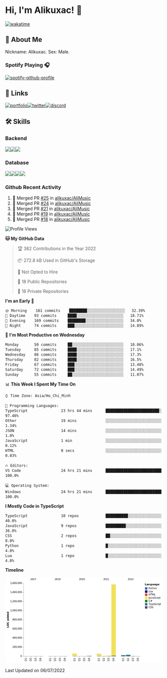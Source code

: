 # Hi, I'm Alikuxac! 👋
[![wakatime](https://wakatime.com/badge/user/f351a39f-05c3-4440-84c7-6444ba23d95e.svg)](https://wakatime.com/@alikuxac)
## 🚀 About Me
Nickname: Alikuxac.
Sex: Male.

### Spotify Playing 🎧
[![spotify-github-profile](https://spotify-github-profile.vercel.app/api/view?uid=1ug46od67cxvdqjx4zr7l33i4&cover_image=true&theme=natemoo-re&bar_color=53b14f&bar_color_cover=false)](https://open.spotify.com/user/1ug46od67cxvdqjx4zr7l33i4)

## 🔗 Links
[![portfolio][portfolio-badge]][website-link][![twitter][twitter-badge]][twitter-link][![discord][discord-badge]][discord-link]

## 🛠 Skills
<!---### Frontend--->

### Backend
[![](https://img.shields.io/badge/C%23-239120?style=for-the-badge&logo=c-sharp&logoColor=white)]()[![](https://img.shields.io/badge/JavaScript-F7DF1E?style=for-the-badge&logo=javascript&logoColor=black)]()[![](https://img.shields.io/badge/TypeScript-007ACC?style=for-the-badge&logo=typescript&logoColor=white)]()
### Database
[![](https://img.shields.io/badge/MySQL-00000F?style=for-the-badge&logo=mysql&logoColor=white)]()[![](https://img.shields.io/badge/MongoDB-4EA94B?style=for-the-badge&logo=mongodb&logoColor=white)]()[![](https://img.shields.io/badge/PostgreSQL-316192?style=for-the-badge&logo=postgresql&logoColor=white)]()[![](https://img.shields.io/badge/Redis-D82C20?style=for-the-badge&logo=RedislogoColor=white)]()
<!---### Tools--->

<!---### Framework--->

### Github Recent Activity
<!--START_SECTION:activity-->
1. 🎉 Merged PR [#25](https://github.com/alikuxac/AliMusic/pull/25) in [alikuxac/AliMusic](https://github.com/alikuxac/AliMusic)
2. 🎉 Merged PR [#24](https://github.com/alikuxac/AliMusic/pull/24) in [alikuxac/AliMusic](https://github.com/alikuxac/AliMusic)
3. 🎉 Merged PR [#21](https://github.com/alikuxac/AliMusic/pull/21) in [alikuxac/AliMusic](https://github.com/alikuxac/AliMusic)
4. 🎉 Merged PR [#19](https://github.com/alikuxac/AliMusic/pull/19) in [alikuxac/AliMusic](https://github.com/alikuxac/AliMusic)
5. 🎉 Merged PR [#18](https://github.com/alikuxac/AliMusic/pull/18) in [alikuxac/AliMusic](https://github.com/alikuxac/AliMusic)
<!--END_SECTION:activity-->

<!--START_SECTION:waka-->
![Profile Views](http://img.shields.io/badge/Profile%20Views-0-blue)

**🐱 My GitHub Data** 

> 🏆 382 Contributions in the Year 2022
 > 
> 📦 272.8 kB Used in GitHub's Storage 
 > 
> 🚫 Not Opted to Hire
 > 
> 📜 18 Public Repositories 
 > 
> 🔑 18 Private Repositories  
 > 
**I'm an Early 🐤** 

```text
🌞 Morning    161 commits    ████████░░░░░░░░░░░░░░░░░   32.39% 
🌆 Daytime    93 commits     ████░░░░░░░░░░░░░░░░░░░░░   18.71% 
🌃 Evening    169 commits    ████████░░░░░░░░░░░░░░░░░   34.0% 
🌙 Night      74 commits     ███░░░░░░░░░░░░░░░░░░░░░░   14.89%

```
📅 **I'm Most Productive on Wednesday** 

```text
Monday       50 commits     ██░░░░░░░░░░░░░░░░░░░░░░░   10.06% 
Tuesday      85 commits     ████░░░░░░░░░░░░░░░░░░░░░   17.1% 
Wednesday    86 commits     ████░░░░░░░░░░░░░░░░░░░░░   17.3% 
Thursday     82 commits     ████░░░░░░░░░░░░░░░░░░░░░   16.5% 
Friday       67 commits     ███░░░░░░░░░░░░░░░░░░░░░░   13.48% 
Saturday     72 commits     ███░░░░░░░░░░░░░░░░░░░░░░   14.49% 
Sunday       55 commits     ██░░░░░░░░░░░░░░░░░░░░░░░   11.07%

```


📊 **This Week I Spent My Time On** 

```text
⌚︎ Time Zone: Asia/Ho_Chi_Minh

💬 Programming Languages: 
TypeScript               23 hrs 44 mins      ████████████████████████░   97.46% 
Other                    19 mins             ░░░░░░░░░░░░░░░░░░░░░░░░░   1.34% 
JSON                     14 mins             ░░░░░░░░░░░░░░░░░░░░░░░░░   1.0% 
JavaScript               1 min               ░░░░░░░░░░░░░░░░░░░░░░░░░   0.12% 
HTML                     0 secs              ░░░░░░░░░░░░░░░░░░░░░░░░░   0.03%

🔥 Editors: 
VS Code                  24 hrs 21 mins      █████████████████████████   100.0%

💻 Operating System: 
Windows                  24 hrs 21 mins      █████████████████████████   100.0%

```

**I Mostly Code in TypeScript** 

```text
TypeScript               10 repos            ██████████░░░░░░░░░░░░░░░   40.0% 
JavaScript               9 repos             █████████░░░░░░░░░░░░░░░░   36.0% 
CSS                      2 repos             ██░░░░░░░░░░░░░░░░░░░░░░░   8.0% 
Python                   1 repo              █░░░░░░░░░░░░░░░░░░░░░░░░   4.0% 
Lua                      1 repo              █░░░░░░░░░░░░░░░░░░░░░░░░   4.0%

```


**Timeline**

![Chart not found](https://raw.githubusercontent.com/alikuxac/alikuxac/master/charts/bar_graph.png) 


 Last Updated on 06/07/2022
<!--END_SECTION:waka-->

<!--- Link definition --->
[website-link]: https://alikuxac.xyz/
[twitter-link]: https://twitter.com/alikuxac
[discord-link]: https://discord.gg/8yfv46W
[kofi-link]: https://ko-fi.com/alikuxac
[Facebook]: https://www.facebook.com/anikuxac

[Instagram]: https://www.instagram.com/alikuxac/

<!--- Badgee Imag --->
[portfolio-badge]: https://img.shields.io/badge/my_portfolio-000?style=for-the-badge&logo=ko-fi&logoColor=white
[twitter-badge]: https://img.shields.io/badge/twitter-1DA1F2?style=for-the-badge&logo=twitter&logoColor=white
[discord-badge]: https://img.shields.io/badge/Discord-7289DA?style=for-the-badge&logo=discord&logoColor=white

